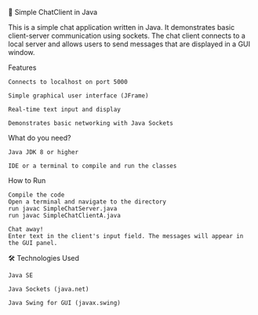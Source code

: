 💬 Simple ChatClient in Java

This is a simple chat application written in Java. It demonstrates basic client-server communication using sockets. The chat client connects to a local server and allows users to send messages that are displayed in a GUI window.

 Features

    Connects to localhost on port 5000

    Simple graphical user interface (JFrame)

    Real-time text input and display

    Demonstrates basic networking with Java Sockets

What do you need?

    Java JDK 8 or higher

    IDE or a terminal to compile and run the classes

How to Run

    Compile the code
    Open a terminal and navigate to the directory 
    run javac SimpleChatServer.java
    run javac SimpleChatClientA.java

    Chat away!
    Enter text in the client's input field. The messages will appear in the GUI panel.

    
🛠️ Technologies Used

    Java SE

    Java Sockets (java.net)

    Java Swing for GUI (javax.swing)
